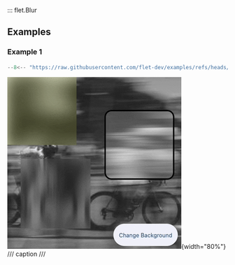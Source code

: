 ::: flet.Blur

## Examples

### Example 1

```python
--8<-- "https://raw.githubusercontent.com/flet-dev/examples/refs/heads/v1-docs/python/controls/types/blur/container.py"
```

![container](https://raw.githubusercontent.com/flet-dev/examples/v1-docs/python/controls/types/blur/media/container.gif){width="80%"}
/// caption
///

